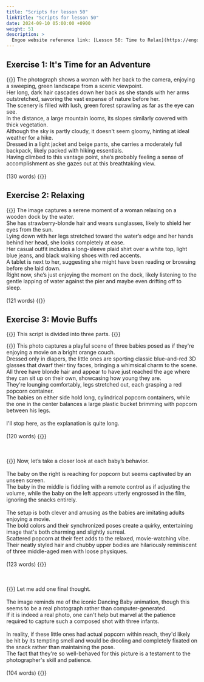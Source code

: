 ```yaml
---
title: "Scripts for lesson 50"
linkTitle: "Scripts for lesson 50"
date: 2024-09-10 05:00:00 +0900
weight: 51
description: >
  Engoo website reference link: [Lesson 50: Time to Relax](https://engoo.com/app/lessons/describing-pictures-intermediate-describing-pictures-time-to-relax/W2jJxk0lEeeEFlcySmB9RQ?category_id=P_HriMOnEeifo0O-yMP42w&course_id=ZZasjsOnEeiHZVOMC0VfdA)
---
```


## Exercise 1: It's Time for an Adventure

{{<card header="**Script**">}}
The photograph shows a woman with her back to the camera, enjoying a sweeping, green landscape from a scenic viewpoint. <br/>
Her long, dark hair cascades down her back as she stands with her arms outstretched, savoring the vast expanse of nature before her.<br/>
The scenery is filled with lush, green forest sprawling as far as the eye can see.<br/>
In the distance, a large mountain looms, its slopes similarly covered with thick vegetation.<br/>
Although the sky is partly cloudy, it doesn't seem gloomy, hinting at ideal weather for a hike. <br/>
Dressed in a light jacket and beige pants, she carries a moderately full backpack, likely packed with hiking essentials. <br/>
Having climbed to this vantage point, she’s probably feeling a sense of accomplishment as she gazes out at this breathtaking view.<br/>
<br/>
(130 words)
{{</card>}}

## Exercise 2: Relaxing

{{<card header="**Script**">}}
The image captures a serene moment of a woman relaxing on a wooden dock by the water. <br/>
She has strawberry-blonde hair and wears sunglasses, likely to shield her eyes from the sun. <br/>
Lying down with her legs stretched toward the water’s edge and her hands behind her head, she looks completely at ease.<br/>
Her casual outfit includes a long-sleeve plaid shirt over a white top, light blue jeans, and black walking shoes with red accents.<br/>
A tablet is next to her, suggesting she might have been reading or browsing before she laid down.<br/>
Right now, she’s just enjoying the moment on the dock, likely listening to the gentle lapping of water against the pier and maybe even drifting off to sleep.<br/>
<br/>
(121 words)
{{</card>}}


## Exercise 3: Movie Buffs

{{<alert>}}
This script is divided into three parts.
{{</alert>}}

{{<card header="**1st script**">}}
This photo captures a playful scene of three babies posed as if they're enjoying a movie on a bright orange couch. <br/>
Dressed only in diapers, the little ones are sporting classic blue-and-red 3D glasses that dwarf their tiny faces, bringing a whimsical charm to the scene.<br/>
All three have blonde hair and appear to have just reached the age where they can sit up on their own, showcasing how young they are. <br/>
They're lounging comfortably, legs stretched out, each grasping a red popcorn container.<br/>
The babies on either side hold long, cylindrical popcorn containers, while the one in the center balances a large plastic bucket brimming with popcorn between his legs.<br/>
<br/>
I'll stop here, as the explanation is quite long.<br/>
<br/>
(120 words)
{{</card>}}

　

{{<card header="**2nd script**">}}
Now, let’s take a closer look at each baby’s behavior.<br/>
<br/>
The baby on the right is reaching for popcorn but seems captivated by an unseen screen. <br/>
The baby in the middle is fiddling with a remote control as if adjusting the volume, while the baby on the left appears utterly engrossed in the film, ignoring the snacks entirely.<br/>
<br/>
The setup is both clever and amusing as the babies are imitating adults enjoying a movie. <br/>
The bold colors and their synchronized poses create a quirky, entertaining image that's both charming and slightly surreal.  <br/>
Scattered popcorn at their feet adds to the relaxed, movie-watching vibe.<br/>
Their neatly styled hair and chubby upper bodies are hilariously reminiscent of three middle-aged men with loose physiques.<br/>
<br/>
(123 words)
{{</card>}}

　

{{<card header="**3rd script**">}}
Let me add one final thought. <br/>
<br/>
The image reminds me of the iconic Dancing Baby animation, though this seems to be a real photograph rather than computer-generated. <br/>
If it is indeed a real photo, one can't help but marvel at the patience required to capture such a composed shot with three infants.<br/>
<br/>
In reality, if these little ones had actual popcorn within reach, they'd likely be hit by its tempting smell and would be drooling and completely fixated on the snack rather than maintaining the pose.<br/>
The fact that they're so well-behaved for this picture is a testament to the photographer's skill and patience. <br/>
<br/>
(104 words)
{{</card>}}

